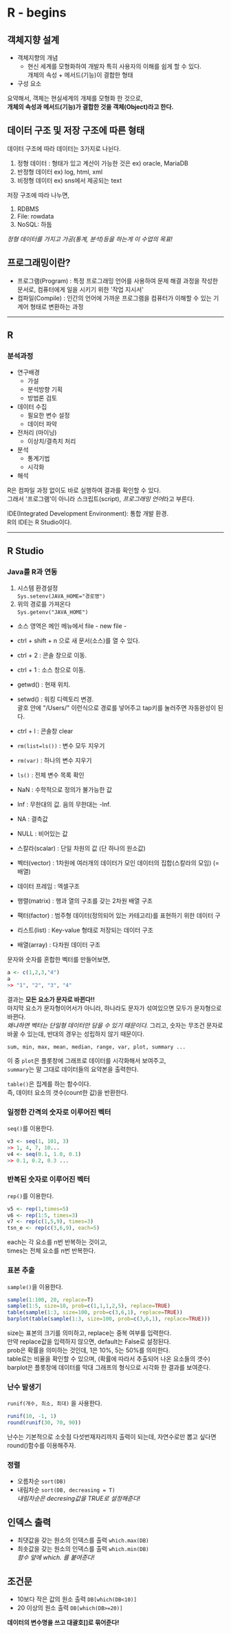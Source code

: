# R - begins


## 객체지향 설계

- 객체지향의 개념
    - 현신 세계를 모형화하여 개발자 특히 사용자의 이해를 쉽게 할 수 있다.  
    개체의 속성 + 메서드(기능)이 결합한 형태
- 구성 요소 

요약해서, 객체는 현실세계의 개체를 모형화 한 것으로,  
**개체의 속성과 메서드(기능)가 결합한 것을 객체(Object)라고 한다.**

## 데이터 구조 및 저장 구조에 따른 형태

데이터 구조에 따라 데이터는 3가지로 나뉜다. 

1. 정형 데이터 : 형태가 있고 계산이 가능한 것은 ex) oracle, MariaDB
2. 반정형 데이터 ex) log, html, xml
3. 비정형 데이터 ex) sns에서 제공되는 text

저장 구조에 따라 나누면, 

1. RDBMS
2. File: rowdata
3. NoSQL: 하둡

*정형 데이터를 가지고 가공(통계, 분석)등을 하는게 이 수업의 목표!*

## 프로그래밍이란?

- 프로그램(Program) : 특정 프로그래밍 언어를 사용하여 문제 해결 과정을 작성한 문서로, 컴퓨터에게 일을 시키기 위한 '작업 지시서'
- 컴파일(Compile) : 인간의 언어에 가까운 프로그램을 컴퓨터가 이해할 수 있는 기계어 형태로 변환하는 과정

---

## R

### 분석과정

- 연구배경
    - 가설
    - 분석방향 기획
    - 방법론 검토
- 데이터 수집
    - 필요한 변수 설정
    - 데이터 파악
- 전처리 (마이닝)
    - 이상치/결측치 처리
- 분석
    - 통계기법
    - 시각화
- 해석

R은 컴파일 과정 없이도 바로 실행하여 결과를 확인할 수 있다.   
그래서 '프로그램'이 아니라 스크립트(script), *프로그래밍 언어*라고 부른다.

IDE(Integrated Development Environment): 통합 개발 환경.  
R의 IDE는 R Studio이다.  

---

## R Studio

### Java를 R과 연동  

1. 시스템 환경설정   
`Sys.setenv(JAVA_HOME="경로명")`  
2. 위의 경로를 가져온다  
`Sys.getenv("JAVA_HOME")`  

- 소스 영역은 메인 메뉴에서 file - new file - 
- ctrl + shift + n 으로 새 문서(소스)를 열 수 있다. 
- ctrl + 2 : 콘솔 창으로 이동. 
- ctrl + 1 : 소스 창으로 이동.
- getwd() : 현재 위치.
- setwd() : 워킹 디렉토리 변경.  
괄호 안에 "/Users/" 이런식으로 경로를 넣어주고 tap키를 눌러주면 자동완성이 된다.
- ctrl + l : 콘솔창 clear
- `rm(list=ls())` : 변수 모두 지우기
- `rm(var)` : 하나의 변수 지우기 
- `ls()` : 전체 변수 목록 확인
- NaN : 수학적으로 정의가 불가능한 값
- Inf : 무한대의 값. 음의 무한대는 -Inf.
- NA : 결측값
- NULL : 비어있는 값


- 스칼라(scalar) : 단일 차원의 값 (단 하나의 원소값)
- 벡터(vector) : 1차원에 여러개의 데이터가 모인 데이터의 집합(스칼라의 모임) (=배열)
- 데이터 프레임 : 엑셀구조
- 행렬(matrix) : 행과 열의 구조를 갖는 2차원 배열 구조
- 팩터(factor) : 범주형 데이터(정의되어 있는 카테고리)를 표현하기 위한 데이터 구
- 리스트(list) : Key-value 형태로 저장되는 데이터 구조
- 배열(array) : 다차원 데이터 구조

문자와 숫자를 혼합한 벡터를 만들어보면, 
```r
a <- c(1,2,3,"4")
a
>> "1", "2", "3", "4"
```

결과는 **모든 요소가 문자로 바뀐다!!**  
마지막 요소가 문자형이어서가 아니라, 하나라도 문자가 섞여있으면 모두가 문자형으로 바뀐다.  
*왜냐하면 벡터는 단일형 데이터만 담을 수 있기 때문이다.*
그리고, 숫자는 무조건 문자로 바꿀 수 있는데, 반대의 경우는 성립하지 않기 때문이다. 

`sum, min, max, mean, median, range, var, plot, summary ...`

이 중 `plot`은 플롯창에 그래프로 데이터를 시각화해서 보여주고,  
`summary`는 말 그대로 데이터들의 요약본을 출력한다.  

`table()`은 집계를 하는 함수이다.  
즉, 데이터 요소의 갯수(count한 값)을 반환한다.   


### 일정한 간격의 숫자로 이루어진 벡터 

`seq()`를 이용한다.  

```r
v3 <- seq(1, 101, 3)  
>> 1, 4, 7, 10...
v4 <- seq(0.1, 1.0, 0.1)
>> 0.1, 0.2, 0.3 ...
```

### 반복된 숫자로 이루어진 벡터 

`rep()`를 이용한다.

```r
v5 <- rep(1,times=5)
v6 <- rep(1:5, times=3)
v7 <- rep(c(1,5,9), times=3)
tsn_e <- rep(c(3,6,9), each=5)
```

each는 각 요소를 n번 반복하는 것이고,  
times는 전체 요소를 n번 반복한다. 

### 표본 추출

`sample()`을 이용한다. 

```r
sample(1:100, 20, replace=T)
sample(1:5, size=10, prob=c(1,1,1,2,5), replace=TRUE)
table(sample(1:3, size=100, prob=c(3,6,1), replace=TRUE))
barplot(table(sample(1:3, size=100, prob=c(3,6,1), replace=TRUE)))
```

size는 표본의 크기를 의미하고, replace는 중복 여부를 입력한다.   
만약 replace값을 입력하지 않으면, default는 False로 설정된다.  
prob은 확률을 의미하는 것인데, 1은 10%, 5는 50%를 의미한다.  
table로는 비율을 확인할 수 있으며, (확률에 따라서 추출되어 나온 요소들의 갯수)  
barplot은 플롯창에 데이터를 막대 그래프의 형식으로 시각화 한 결과를 보여준다.  

### 난수 발생기

`runif(개수, 최소, 최대)` 을 사용한다. 

```r
runif(10, -1, 1)
round(runif(30, 70, 90))
```

난수는 기본적으로 소숫점 다섯번재자리까지 출력이 되는데, 자연수로만 뽑고 싶다면  
round()함수를 이용해주자.

### 정렬

- 오름차순
`sort(DB)`
- 내림차순
`sort(DB, decreasing = T)`  
*내림차순은 decresing값을 TRUE로 설정해준다!*

## 인덱스 출력

- 최댓값을 갖는 원소의 인덱스를 출력
`which.max(DB)`
- 최솟값을 갖는 원소의 인덱스를 출력
`which.min(DB)`  
*함수 앞에 which. 를 붙여준다!*

## 조건문 

- 10보다 작은 값의 원소 출력
`DB[which(DB<10)]`
- 20 이상의 원소 출력
`DB[which(DB>=20)]`

**데이터의 변수명을 쓰고 대괄호[]로 묶어준다!**

